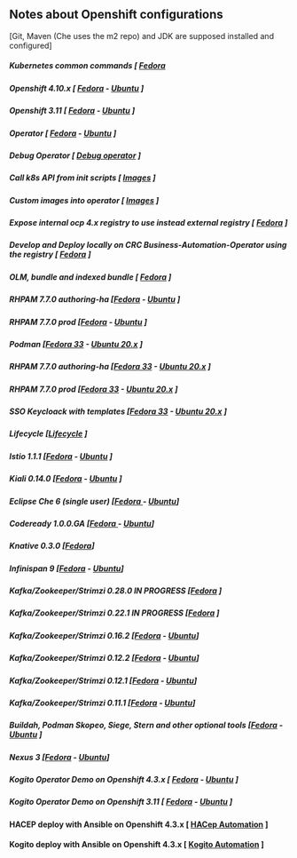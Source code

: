 ## Notes about Openshift configurations 
 [Git, Maven (Che uses the m2 repo) and JDK are supposed installed and configured]
##### Kubernetes common commands [ **[Fedora](fedora/kubernetes.md)**
##### Openshift 4.10.x [ **[Fedora](fedora/openshift_4.md)**  - **[Ubuntu](ubuntu/openshift_4.md)** ]
##### Openshift 3.11 [ **[Fedora](fedora/openshift.md)**  - **[Ubuntu](ubuntu/openshift.md)** ]
##### Operator [ **[Fedora](fedora/operator.md)**  - **[Ubuntu](#quay)** ]
##### Debug Operator [ **[Debug operator](common/debug_operator.md)**  ]
##### Call k8s API from init scripts [ **[Images](common/images.md)**  ]
##### Custom images into operator [ **[Images](fedora/customImageIntoOperator.md)**  ]
##### Expose internal ocp 4.x registry to use instead external registry [ **[Fedora](fedora/expose_registry_ocp4.md)**  ]
##### Develop and Deploy locally on CRC Business-Automation-Operator using the registry [ **[Fedora](fedora/business_automation_operator_crc.md)**  ]
##### OLM, bundle and indexed bundle [ **[Fedora](fedora/olm.md)**  ]


##### RHPAM 7.7.0 authoring-ha [**[Fedora](fedora/rhpam_openshift_authoring_ha.md)** - **[Ubuntu]()** ]
##### RHPAM 7.7.0 prod [**[Fedora](fedora/rhpam_openshift_prod.md)** - **[Ubuntu]()** ]
##### Podman [**[Fedora 33](fedora/podman.md)** - **[Ubuntu 20.x]()** ]
##### RHPAM 7.7.0 authoring-ha [**[Fedora 33](fedora/rhpam_openshift_authoring_ha.md)** - **[Ubuntu 20.x]()** ]
##### RHPAM 7.7.0 prod [**[Fedora 33](fedora/rhpam_openshift_prod.md)** - **[Ubuntu 20.x]()** ]
##### SSO Keycloack with templates [**[Fedora 33](fedora/sso.md)** - **[Ubuntu 20.x]()** ]

##### Lifecycle [**[Lifecycle](common/lifecycle.md)** ]

##### Istio 1.1.1 [**[Fedora](fedora/istio.md)** - **[Ubuntu](ubuntu/istio.md)** ]
##### Kiali 0.14.0 [**[Fedora](fedora/kiali.md)** - **[Ubuntu](ubuntu/kiali.md)** ]
##### Eclipse Che 6 (single user) [**[Fedora ](fedora/eclipse_che.md)** - **[Ubuntu](ubuntu/eclipse_che.md)**]
##### Codeready 1.0.0.GA [**[Fedora ](fedora/codeReady.md)** - **[Ubuntu](ubuntu/codeReady.md)**]
##### Knative 0.3.0 [**[Fedora](fedora/knative.md)**]
##### Infinispan 9 [**[Fedora](fedora/infinispan.md)** - **[Ubuntu](ubuntu/infinispan.md)**]
##### Kafka/Zookeeper/Strimzi 0.28.0 IN PROGRESS [[Fedora](fedora/kafka_0280.md) ]
##### Kafka/Zookeeper/Strimzi 0.22.1 IN PROGRESS [[Fedora](fedora/kafka_0221.md) ]
##### Kafka/Zookeeper/Strimzi 0.16.2  [[Fedora](fedora/kafka_0162.md) - [Ubuntu](ubuntu/kafka_0162.md)]
##### Kafka/Zookeeper/Strimzi 0.12.2  [[Fedora](fedora/kafka_0122.md) - [Ubuntu](ubuntu/kafka_0122.md)]
##### Kafka/Zookeeper/Strimzi 0.12.1  [[Fedora](fedora/kafka_0121.md) - [Ubuntu](ubuntu/kafka_0121.md)]
##### Kafka/Zookeeper/Strimzi 0.11.1  [[Fedora](fedora/kafka.md) - [Ubuntu](ubuntu/kafka.md)]

##### Buildah, Podman Skopeo, Siege,  Stern and other optional tools [**[Fedora](fedora/optional.md)**  - **[Ubuntu](ubuntu/optional.md)** ]
##### Nexus 3 [**[Fedora](fedora/nexus.md)** - **[Ubuntu](ubuntu/nexus.md)**]

##### Kogito Operator Demo on Openshift 4.3.x [ **[Fedora](fedora/kogito_openshift_4.md)**  - **[Ubuntu](ubuntu/kogito_openshift_4.md)** ]
##### Kogito Operator Demo on Openshift 3.11 [ **[Fedora](fedora/kogito_openshift.md)**  - **[Ubuntu](ubuntu/kogito_openshift.md)** ]

#### HACEP deploy with Ansible on Openshift 4.3.x [ **[HACep Automation](https://github.com/desmax74/openshift-drools-hacep-automation)** ]
#### Kogito deploy with Ansible on Openshift 4.3.x [ **[Kogito Automation](https://github.com/desmax74/openshift-kogito-automation)** ]
